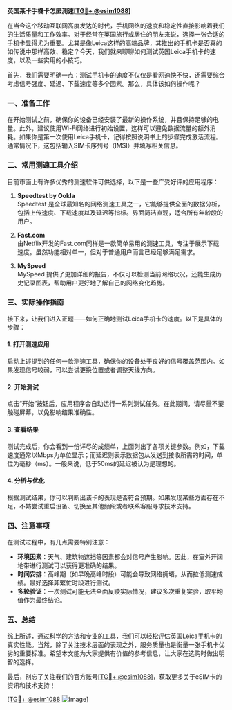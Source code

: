 **英国莱卡手機卡怎麽測速[[TG💪+ @esim1088](https://t.me/s/esim1088)]**

在当今这个移动互联网高度发达的时代，手机网络的速度和稳定性直接影响着我们的生活质量和工作效率。对于经常在英国旅行或居住的朋友来说，选择一张合适的手机卡显得尤为重要。尤其是像Leica这样的高端品牌，其推出的手机卡是否真的如传说中那样高效、稳定？今天，我们就来聊聊如何测试英国Leica手机卡的速度，以及一些实用的小技巧。

首先，我们需要明确一点：测试手机卡的速度不仅仅是看网速快不快，还需要综合考虑信号强度、延迟、下载速度等多个因素。那么，具体该如何操作呢？

### 一、准备工作

在开始测试之前，确保你的设备已经安装了最新的操作系统，并且保持足够的电量。此外，建议使用Wi-Fi网络进行初始设置，这样可以避免数据流量的额外消耗。如果你是第一次使用Leica手机卡，记得按照说明书上的步骤完成激活流程。通常情况下，这包括输入SIM卡序列号（IMSI）并填写相关信息。

### 二、常用测速工具介绍

目前市面上有许多优秀的测速软件可供选择，以下是一些广受好评的应用程序：

1. **Speedtest by Ookla**  
   Speedtest 是全球最知名的网络测速工具之一，它能够提供全面的数据分析，包括上传速度、下载速度以及延迟等指标。界面简洁直观，适合所有年龄段的用户。

2. **Fast.com**  
   由Netflix开发的Fast.com同样是一款简单易用的测速工具，专注于展示下载速度。虽然功能相对单一，但对于普通用户而言已经足够满足需求。

3. **MySpeed**  
   MySpeed 提供了更加详细的报告，不仅可以检测当前网络状况，还能生成历史记录图表，帮助用户更好地了解自己的网络变化趋势。

### 三、实际操作指南

接下来，让我们进入正题——如何正确地测试Leica手机卡的速度。以下是具体的步骤：

#### 1. 打开测速应用
启动上述提到的任何一款测速工具，确保你的设备处于良好的信号覆盖范围内。如果发现信号较弱，可以尝试更换位置或者调整天线方向。

#### 2. 开始测试
点击“开始”按钮后，应用程序会自动运行一系列测试任务。在此期间，请尽量不要触碰屏幕，以免影响结果准确性。

#### 3. 查看结果
测试完成后，你会看到一份详尽的成绩单，上面列出了各项关键参数。例如，下载速度通常以Mbps为单位显示；而延迟则表示数据包从发送到接收所需的时间，单位为毫秒（ms）。一般来说，低于50ms的延迟被认为是理想的。

#### 4. 分析与优化
根据测试结果，你可以判断出该卡的表现是否符合预期。如果发现某些方面存在不足，不妨尝试重启设备、切换至其他频段或者联系客服寻求技术支持。

### 四、注意事项

在测试过程中，有几点需要特别注意：

- **环境因素**：天气、建筑物遮挡等因素都会对信号产生影响。因此，在室外开阔地带进行测试可以获得更准确的结果。
- **时间安排**：高峰期（如早晚高峰时段）可能会导致网络拥堵，从而拉低测速成绩。最好选择非繁忙时段进行测试。
- **多轮验证**：一次测试可能无法全面反映实际情况，建议多次重复实验，取平均值作为最终结论。

### 五、总结

综上所述，通过科学的方法和专业的工具，我们可以轻松评估英国Leica手机卡的真实性能。当然，除了关注技术层面的表现之外，服务质量也是衡量一张手机卡优劣的重要标准。希望本文能为大家提供有价值的参考信息，让大家在选购时做出明智的选择。

最后，别忘了关注我们的官方账号[[TG💪+ @esim1088](https://t.me/s/esim1088)]，获取更多关于eSIM卡的资讯和技术支持！  

[[TG💪+ @esim1088](https://t.me/s/esim1088) ![Image](https://i.postimg.cc/4NQfJmqS/Snipaste-2025-05-13-00-14-12.png)]
